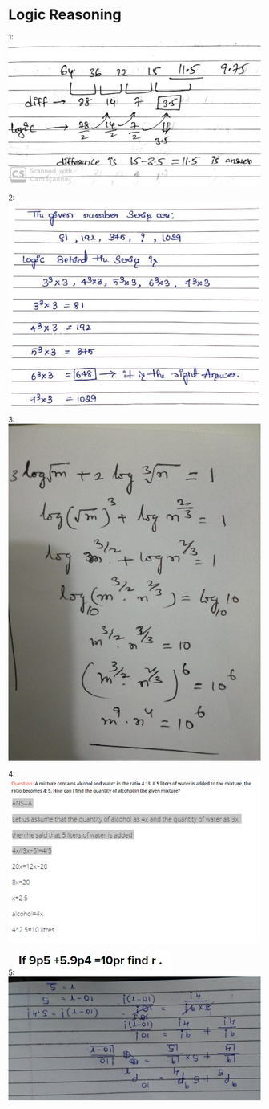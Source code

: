 # Logic Reasoning



1:
![alt text](https://github.com/mayank0rastogi/Reasoning/blob/main/logic-Reasoning%20-1.jpg)

2:
![alt text](https://github.com/mayank0rastogi/Reasoning/blob/main/logic-reas-2.jpg)

3:
![alt text](https://github.com/mayank0rastogi/Reasoning/blob/main/reasoning-3.jpg)

4:![alt text](https://github.com/mayank0rastogi/Reasoning/blob/main/reasoning-5.PNG)
![alt text](https://github.com/mayank0rastogi/Reasoning/blob/main/reasoning-4.PNG)

5:![alt text](https://github.com/mayank0rastogi/Reasoning/blob/main/Q7.PNG)
![alt text](https://github.com/mayank0rastogi/Reasoning/blob/main/reasoning-6.jpg)


